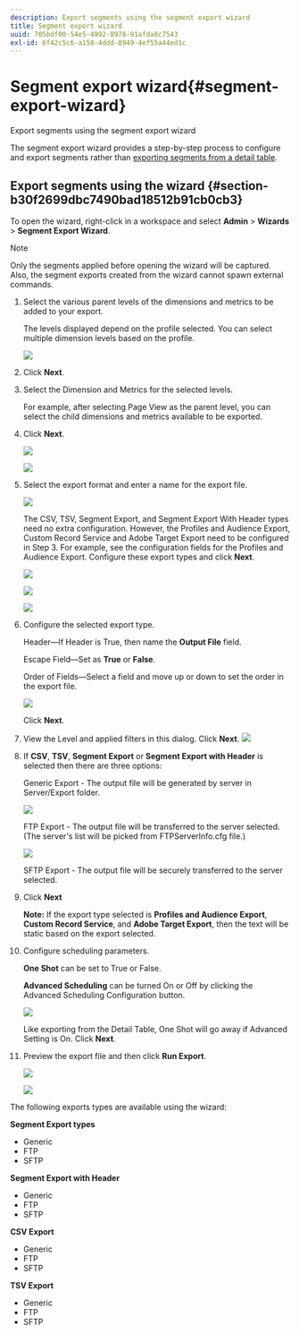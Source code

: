 ```yaml
---
description: Export segments using the segment export wizard
title: Segment export wizard
uuid: 705bdf00-54e5-4992-8978-91afda8c7543
exl-id: 6f42c5c6-a158-4ddd-8949-4ef55a44ed1c
---
```

# Segment export wizard{#segment-export-wizard}

Export segments using the segment export wizard

The segment export wizard provides a step-by-step process to configure and export segments rather than [exporting segments from a detail table](https://experienceleague.adobe.com/docs/data-workbench/using/client/export-data/c-sgmt-expt.html).

## Export segments using the wizard {#section-b30f2699dbc7490bad18512b91cb0cb3}

To open the wizard, right-click in a workspace and select **Admin** > **Wizards** > **Segment Export Wizard**. 

>[!NOTE]
>
>Only the segments applied before opening the wizard will be captured. Also, the segment exports created from the wizard cannot spawn external commands.

1. Select the various parent levels of the dimensions and metrics to be added to your export.

   The levels displayed depend on the profile selected. You can select multiple dimension levels based on the profile.

   ![](assets/seg_wizard_1.png)

1. Click **Next**. 
1. Select the Dimension and Metrics for the selected levels.

   For example, after selecting Page View as the parent level, you can select the child dimensions and metrics available to be exported. 

1. Click **Next**.

   ![](assets/seg_wizard_2.png)

   ![](assets/seg_wizard_2_1.png)

1. Select the export format and enter a name for the export file.

   ![](assets/seg_wizard_3.png)

   The CSV, TSV, Segment Export, and Segment Export With Header types need no extra configuration. However, the Profiles and Audience Export, Custom Record Service and Adobe Target Export need to be configured in Step 3. For example, see the configuration fields for the Profiles and Audience Export. Configure these export types and click **Next**.

   ![](assets/seg_wizard_3_1.png)

   ![](assets/seg_wizard_3_2.png)

   ![](assets/seg_wizard_3_3.png)

1. Configure the selected export type.

   Header—If Header is True, then name the **Output File** field.

   Escape Field—Set as **True** or **False**.

   Order of Fields—Select a field and move up or down to set the order in the export file.

   ![](assets/seg_wizard_4.png)

   Click **Next**. 

1. View the Level and applied filters in this dialog. Click **Next**. ![](assets/seg_wizard_5.png)

1. If **CSV**, **TSV**, **Segment Export** or **Segment Export with Header** is selected then there are three options:

   Generic Export - The output file will be generated by server in Server/Export folder.

   ![](assets/seg_wizard_6.png)

   FTP Export - The output file will be transferred to the server selected. (The server's list will be picked from FTPServerInfo.cfg file.)

   ![](assets/seg_wizard_6_1.png)

   SFTP Export - The output file will be securely transferred to the server selected. 

1. Click **Next**

   **Note:** If the export type selected is **Profiles and Audience Export**, **Custom Record Service**, and **Adobe Target Export**, then the text will be static based on the export selected. 

1. Configure scheduling parameters.

   **One Shot** can be set to True or False.

   **Advanced Scheduling** can be turned On or Off by clicking the Advanced Scheduling Configuration button.

   ![](assets/seg_wizard_7.png)

   Like exporting from the Detail Table, One Shot will go away if Advanced Setting is On. Click **Next**. 

1. Preview the export file and then click **Run Export**.

   ![](assets/seg_wizard_8.png)

   ![](assets/seg_wizard_8_1.png)

The following exports types are available using the wizard:

**Segment Export types**

* Generic 
* FTP 
* SFTP

**Segment Export with Header**

* Generic 
* FTP 
* SFTP

**CSV Export**

* Generic 
* FTP 
* SFTP

**TSV Export**

* Generic 
* FTP 
* SFTP

